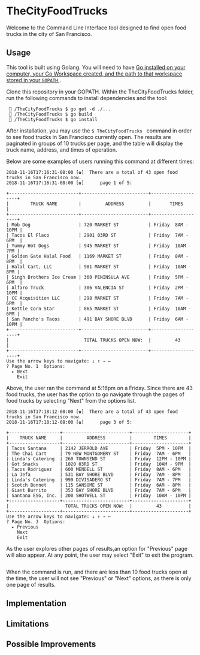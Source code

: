 # TheCityFoodTrucks

Welcome to the Command Line Interface tool designed to find open food trucks in the city of San Francisco. 

## Usage

This tool is built using Golang.  You will need to have [Go installed on your computer, your Go Workspace created, and the path to that workspace stored in your ``GOPATH`` ](https://www.callicoder.com/golang-installation-setup-gopath-workspace/). 

Clone this repository in your GOPATH.  Within the TheCityFoodTrucks folder, run the following commands to install dependencies and the tool: 

```
 🍕 /TheCityFoodTrucks $ go get -d ./...
 🍕 /TheCityFoodTrucks $ go build
 🍕 /TheCityFoodTrucks $ go install
```

After installation, you may use the ```$ TheCityFoodTrucks ``` command in order to see food trucks in San Francisco currently open.  The results are paginated in groups of 10 trucks per page, and the table will display the truck name, address, and times of operation.

Below are some examples of users running this command at different times: 


```
2018-11-16T17:16:31-08:00 [✿]  There are a total of 43 open food trucks in San Francisco now.
2018-11-16T17:16:31-08:00 [✿]      page 1 of 5: 

+--------------------------+-------------------------+--------------------+
|        TRUCK NAME        |         ADDRESS         |       TIMES        |
+--------------------------+-------------------------+--------------------+
| Mob Dog                  | 720 MARKET ST           | Friday  8AM - 10PM |
| Tacos El Flaco           | 2901 03RD ST            | Friday  7AM - 6PM  |
| Yummy Hot Dogs           | 945 MARKET ST           | Friday  10AM - 7PM |
| Golden Gate Halal Food   | 1169 MARKET ST          | Friday  8AM - 8PM  |
| Halal Cart, LLC          | 901 MARKET ST           | Friday  10AM - 8PM |
| Singh Brothers Ice Cream | 360 PENINSULA AVE       | Friday  5PM - 6PM  |
| Alfaro Truck             | 306 VALENCIA ST         | Friday  2PM - 10PM |
| CC Acquisition LLC       | 298 MARKET ST           | Friday  7AM - 6PM  |
| Kettle Corn Star         | 865 MARKET ST           | Friday  10AM - 6PM |
| San Pancho's Tacos       | 491 BAY SHORE BLVD      | Friday  6AM - 10PM |
+--------------------------+-------------------------+--------------------+
|                            TOTAL TRUCKS OPEN NOW:  |         43         |
+--------------------------+-------------------------+--------------------+
Use the arrow keys to navigate: ↓ ↑ → ← 
? Page No. 1  Options: 
  ▸ Next
    Exit
```
Above, the user ran the command at 5:16pm on a Friday.  Since there are 43 food trucks, the user has the option to go navigate through the pages of food trucks by selecting "Next" from the options list.

```
2018-11-16T17:18:12-08:00 [✿]  There are a total of 43 open food trucks in San Francisco now.
2018-11-16T17:18:12-08:00 [✿]      page 3 of 5: 

+-------------------+-------------------------+---------------------+
|    TRUCK NAME     |         ADDRESS         |        TIMES        |
+-------------------+-------------------------+---------------------+
| Tacos Santana     | 2142 JERROLD AVE        | Friday  5PM - 10PM  |
| The Chai Cart     | 79 NEW MONTGOMERY ST    | Friday  7AM - 6PM   |
| Linda's Catering  | 260 TOWNSEND ST         | Friday  12PM - 10PM |
| Got Snacks        | 1020 03RD ST            | Friday  10AM - 9PM  |
| Tacos Rodriguez   | 600 MENDELL ST          | Friday  8AM - 6PM   |
| La Jefa           | 531 BAY SHORE BLVD      | Friday  7AM - 8PM   |
| Linda's Catering  | 999 DIVISADERO ST       | Friday  7AM - 7PM   |
| Scotch Bonnet     | 115 SANSOME ST          | Friday  6AM - 8PM   |
| Giant Burrito     | 353 BAY SHORE BLVD      | Friday  7AM - 6PM   |
| Santana ESG, Inc. | 200 SHOTWELL ST         | Friday  10AM - 10PM |
+-------------------+-------------------------+---------------------+
|                     TOTAL TRUCKS OPEN NOW:  |         43          |
+-------------------+-------------------------+---------------------+
Use the arrow keys to navigate: ↓ ↑ → ← 
? Page No. 3  Options: 
  ▸ Previous
    Next
    Exit
```
As the user explores other pages of results,an option for "Previous" page will also appear.  At any point, the user may select "Exit" to exit the program.


```

```
When the command is run, and there are less than 10 food trucks open at the time, the user will not see "Previous" or "Next" options, as there is only one page of results.


## Implementation


## Limitations

## Possible Improvements
